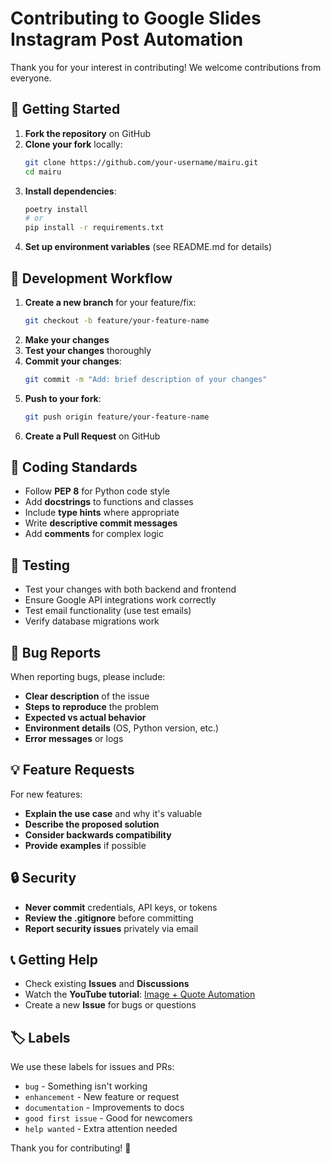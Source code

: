 # Contributing to Google Slides Instagram Post Automation

Thank you for your interest in contributing! We welcome contributions from everyone.

## 🚀 Getting Started

1. **Fork the repository** on GitHub
2. **Clone your fork** locally:
   ```bash
   git clone https://github.com/your-username/mairu.git
   cd mairu
   ```
3. **Install dependencies**:
   ```bash
   poetry install
   # or
   pip install -r requirements.txt
   ```
4. **Set up environment variables** (see README.md for details)

## 🔧 Development Workflow

1. **Create a new branch** for your feature/fix:
   ```bash
   git checkout -b feature/your-feature-name
   ```
2. **Make your changes**
3. **Test your changes** thoroughly
4. **Commit your changes**:
   ```bash
   git commit -m "Add: brief description of your changes"
   ```
5. **Push to your fork**:
   ```bash
   git push origin feature/your-feature-name
   ```
6. **Create a Pull Request** on GitHub

## 📝 Coding Standards

- Follow **PEP 8** for Python code style
- Add **docstrings** to functions and classes
- Include **type hints** where appropriate
- Write **descriptive commit messages**
- Add **comments** for complex logic

## 🧪 Testing

- Test your changes with both backend and frontend
- Ensure Google API integrations work correctly
- Test email functionality (use test emails)
- Verify database migrations work

## 🐛 Bug Reports

When reporting bugs, please include:
- **Clear description** of the issue
- **Steps to reproduce** the problem
- **Expected vs actual behavior**
- **Environment details** (OS, Python version, etc.)
- **Error messages** or logs

## 💡 Feature Requests

For new features:
- **Explain the use case** and why it's valuable
- **Describe the proposed solution**
- **Consider backwards compatibility**
- **Provide examples** if possible

## 🔒 Security

- **Never commit** credentials, API keys, or tokens
- **Review the .gitignore** before committing
- **Report security issues** privately via email

## 📞 Getting Help

- Check existing **Issues** and **Discussions**
- Watch the **YouTube tutorial**: [Image + Quote Automation](https://youtu.be/momZTxYmLA8)
- Create a new **Issue** for bugs or questions

## 🏷️ Labels

We use these labels for issues and PRs:
- `bug` - Something isn't working
- `enhancement` - New feature or request
- `documentation` - Improvements to docs
- `good first issue` - Good for newcomers
- `help wanted` - Extra attention needed

Thank you for contributing! 🎉 